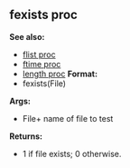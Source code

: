 ## fexists proc
**See also:**
+   [flist proc](/ref/proc/flist.md) 
+   [ftime proc](/ref/proc/ftime.md) 
+   [length proc](/ref/proc/length.md) <!-- -->
**Format:**
+   fexists(File)
<!-- -->
**Args:**
+   File+ name of file to test
<!-- -->
**Returns:**
+   1 if file exists; 0 otherwise.